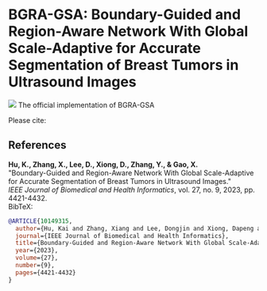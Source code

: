 # BGRA-GSA: Boundary-Guided and Region-Aware Network With Global Scale-Adaptive for Accurate Segmentation of Breast Tumors in Ultrasound Images
![](https://img.shields.io/badge/license-MIT-blue)
The official implementation of BGRA-GSA

Please cite:
## References

**Hu, K., Zhang, X., Lee, D., Xiong, D., Zhang, Y., & Gao, X.**  
   "Boundary-Guided and Region-Aware Network With Global Scale-Adaptive for Accurate Segmentation of Breast Tumors in Ultrasound Images."  
   *IEEE Journal of Biomedical and Health Informatics*, vol. 27, no. 9, 2023, pp. 4421-4432.  
   BibTeX:
   ```bibtex
   @ARTICLE{10149315,
     author={Hu, Kai and Zhang, Xiang and Lee, Dongjin and Xiong, Dapeng and Zhang, Yuan and Gao, Xieping},
     journal={IEEE Journal of Biomedical and Health Informatics}, 
     title={Boundary-Guided and Region-Aware Network With Global Scale-Adaptive for Accurate Segmentation of Breast Tumors in Ultrasound Images}, 
     year={2023},
     volume={27},
     number={9},
     pages={4421-4432}
   }

